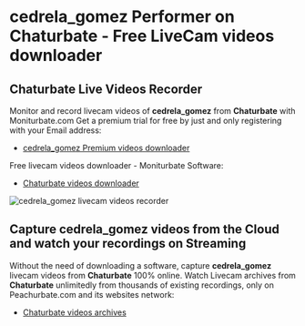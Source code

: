 # cedrela_gomez Performer on Chaturbate - Free LiveCam videos downloader

## Chaturbate Live Videos Recorder

Monitor and record livecam videos of **cedrela_gomez** from **Chaturbate** with Moniturbate.com
Get a premium trial for free by just and only registering with your Email address:
* [cedrela_gomez Premium videos downloader](https://moniturbate.com/request-demo-licence-key.html)

Free livecam videos downloader - Moniturbate Software:
* [Chaturbate videos downloader](https://moniturbate.com/moniturbate-download-software.html)

![cedrela_gomez livecam videos recorder](https://peachurnet.com/templates/moniturbate-software.png)


## Capture cedrela_gomez videos from the Cloud and watch your recordings on Streaming

Without the need of downloading a software, capture **cedrela_gomez** livecam videos from **Chaturbate** 100% online.
Watch Livecam archives from **Chaturbate** unlimitedly from thousands of existing recordings, only on Peachurbate.com and its websites network:
* [Chaturbate videos archives](https://peachurnet.com/)